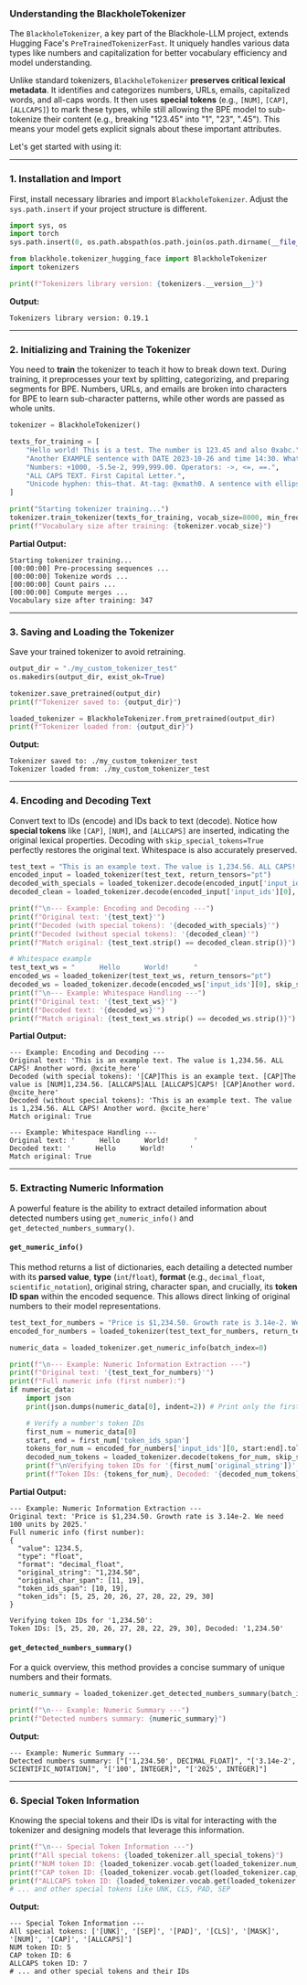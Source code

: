 ### Understanding the BlackholeTokenizer

The `BlackholeTokenizer`, a key part of the Blackhole-LLM project, extends Hugging Face's `PreTrainedTokenizerFast`. It uniquely handles various data types like numbers and capitalization for better vocabulary efficiency and model understanding.

Unlike standard tokenizers, `BlackholeTokenizer` **preserves critical lexical metadata**. It identifies and categorizes numbers, URLs, emails, capitalized words, and all-caps words. It then uses **special tokens** (e.g., `[NUM]`, `[CAP]`, `[ALLCAPS]`) to mark these types, while still allowing the BPE model to sub-tokenize their content (e.g., breaking "123.45" into "1", "23", ".45"). This means your model gets explicit signals about these important attributes.

Let's get started with using it:

---

### 1. Installation and Import

First, install necessary libraries and import `BlackholeTokenizer`. Adjust the `sys.path.insert` if your project structure is different.

```python
import sys, os
import torch
sys.path.insert(0, os.path.abspath(os.path.join(os.path.dirname(__file__), '..', '..')))

from blackhole.tokenizer_hugging_face import BlackholeTokenizer
import tokenizers

print(f"Tokenizers library version: {tokenizers.__version__}")
```

**Output:**
```
Tokenizers library version: 0.19.1
```

---

### 2. Initializing and Training the Tokenizer

You need to **train** the tokenizer to teach it how to break down text. During training, it preprocesses your text by splitting, categorizing, and preparing segments for BPE. Numbers, URLs, and emails are broken into characters for BPE to learn sub-character patterns, while other words are passed as whole units.

```python
tokenizer = BlackholeTokenizer()

texts_for_training = [
    "Hello world! This is a test. The number is 123.45 and also 0xabc.",
    "Another EXAMPLE sentence with DATE 2023-10-26 and time 14:30. What about i.e. and e.g.?",
    "Numbers: +1000, -5.5e-2, 999,999.00. Operators: ->, <=, ==.",
    "ALL CAPS TEXT. First Capital Letter.",
    "Unicode hyphen: this–that. At-tag: @xmath0. A sentence with ellipsis... and quotes 'like this'."
]

print("Starting tokenizer training...")
tokenizer.train_tokenizer(texts_for_training, vocab_size=8000, min_freq=1)
print(f"Vocabulary size after training: {tokenizer.vocab_size}")
```

**Partial Output:**
```
Starting tokenizer training...
[00:00:00] Pre-processing sequences ...
[00:00:00] Tokenize words ...
[00:00:00] Count pairs ...
[00:00:00] Compute merges ...
Vocabulary size after training: 347
```

---

### 3. Saving and Loading the Tokenizer

Save your trained tokenizer to avoid retraining.

```python
output_dir = "./my_custom_tokenizer_test"
os.makedirs(output_dir, exist_ok=True)

tokenizer.save_pretrained(output_dir)
print(f"Tokenizer saved to: {output_dir}")

loaded_tokenizer = BlackholeTokenizer.from_pretrained(output_dir)
print(f"Tokenizer loaded from: {output_dir}")
```

**Output:**
```
Tokenizer saved to: ./my_custom_tokenizer_test
Tokenizer loaded from: ./my_custom_tokenizer_test
```

---

### 4. Encoding and Decoding Text

Convert text to IDs (encode) and IDs back to text (decode). Notice how **special tokens** like `[CAP]`, `[NUM]`, and `[ALLCAPS]` are inserted, indicating the original lexical properties. Decoding with `skip_special_tokens=True` perfectly restores the original text. Whitespace is also accurately preserved.

```python
test_text = "This is an example text. The value is 1,234.56. ALL CAPS! Another word. @xcite_here"
encoded_input = loaded_tokenizer(test_text, return_tensors="pt")
decoded_with_specials = loaded_tokenizer.decode(encoded_input['input_ids'][0], skip_special_tokens=False)
decoded_clean = loaded_tokenizer.decode(encoded_input['input_ids'][0], skip_special_tokens=True)

print(f"\n--- Example: Encoding and Decoding ---")
print(f"Original text: '{test_text}'")
print(f"Decoded (with special tokens): '{decoded_with_specials}'")
print(f"Decoded (without special tokens): '{decoded_clean}'")
print(f"Match original: {test_text.strip() == decoded_clean.strip()}")

# Whitespace example
test_text_ws = "      Hello      World!      "
encoded_ws = loaded_tokenizer(test_text_ws, return_tensors="pt")
decoded_ws = loaded_tokenizer.decode(encoded_ws['input_ids'][0], skip_special_tokens=True)
print(f"\n--- Example: Whitespace Handling ---")
print(f"Original text: '{test_text_ws}'")
print(f"Decoded text: '{decoded_ws}'")
print(f"Match original: {test_text_ws.strip() == decoded_ws.strip()}")
```

**Partial Output:**
```
--- Example: Encoding and Decoding ---
Original text: 'This is an example text. The value is 1,234.56. ALL CAPS! Another word. @xcite_here'
Decoded (with special tokens): '[CAP]This is an example text. [CAP]The value is [NUM]1,234.56. [ALLCAPS]ALL [ALLCAPS]CAPS! [CAP]Another word. @xcite_here'
Decoded (without special tokens): 'This is an example text. The value is 1,234.56. ALL CAPS! Another word. @xcite_here'
Match original: True

--- Example: Whitespace Handling ---
Original text: '      Hello      World!      '
Decoded text: '      Hello      World!      '
Match original: True
```

---

### 5. Extracting Numeric Information

A powerful feature is the ability to extract detailed information about detected numbers using `get_numeric_info()` and `get_detected_numbers_summary()`.

#### `get_numeric_info()`

This method returns a list of dictionaries, each detailing a detected number with its **parsed value**, **type** (`int`/`float`), **format** (e.g., `decimal_float`, `scientific_notation`), original string, character span, and crucially, its **token ID span** within the encoded sequence. This allows direct linking of original numbers to their model representations.

```python
test_text_for_numbers = "Price is $1,234.50. Growth rate is 3.14e-2. We need 100 units by 2025."
encoded_for_numbers = loaded_tokenizer(test_text_for_numbers, return_tensors="pt")

numeric_data = loaded_tokenizer.get_numeric_info(batch_index=0)

print(f"\n--- Example: Numeric Information Extraction ---")
print(f"Original text: '{test_text_for_numbers}'")
print(f"Full numeric info (first number):")
if numeric_data:
    import json
    print(json.dumps(numeric_data[0], indent=2)) # Print only the first for brevity

    # Verify a number's token IDs
    first_num = numeric_data[0]
    start, end = first_num['token_ids_span']
    tokens_for_num = encoded_for_numbers['input_ids'][0, start:end].tolist()
    decoded_num_tokens = loaded_tokenizer.decode(tokens_for_num, skip_special_tokens=True)
    print(f"\nVerifying token IDs for '{first_num['original_string']}':")
    print(f"Token IDs: {tokens_for_num}, Decoded: '{decoded_num_tokens}'")
```

**Partial Output:**
```
--- Example: Numeric Information Extraction ---
Original text: 'Price is $1,234.50. Growth rate is 3.14e-2. We need 100 units by 2025.'
Full numeric info (first number):
{
  "value": 1234.5,
  "type": "float",
  "format": "decimal_float",
  "original_string": "1,234.50",
  "original_char_span": [11, 19],
  "token_ids_span": [10, 19],
  "token_ids": [5, 25, 20, 26, 27, 28, 22, 29, 30]
}

Verifying token IDs for '1,234.50':
Token IDs: [5, 25, 20, 26, 27, 28, 22, 29, 30], Decoded: '1,234.50'
```

#### `get_detected_numbers_summary()`

For a quick overview, this method provides a concise summary of unique numbers and their formats.

```python
numeric_summary = loaded_tokenizer.get_detected_numbers_summary(batch_index=0)

print(f"\n--- Example: Numeric Summary ---")
print(f"Detected numbers summary: {numeric_summary}")
```

**Output:**
```
--- Example: Numeric Summary ---
Detected numbers summary: ["['1,234.50', DECIMAL_FLOAT]", "['3.14e-2', SCIENTIFIC_NOTATION]", "['100', INTEGER]", "['2025', INTEGER]"]
```

---

### 6. Special Token Information

Knowing the special tokens and their IDs is vital for interacting with the tokenizer and designing models that leverage this information.

```python
print(f"\n--- Special Token Information ---")
print(f"All special tokens: {loaded_tokenizer.all_special_tokens}")
print(f"NUM token ID: {loaded_tokenizer.vocab.get(loaded_tokenizer.num_token)}")
print(f"CAP token ID: {loaded_tokenizer.vocab.get(loaded_tokenizer.cap_token)}")
print(f"ALLCAPS token ID: {loaded_tokenizer.vocab.get(loaded_tokenizer.allcaps_token)}")
# ... and other special tokens like UNK, CLS, PAD, SEP
```

**Output:**
```
--- Special Token Information ---
All special tokens: ['[UNK]', '[SEP]', '[PAD]', '[CLS]', '[MASK]', '[NUM]', '[CAP]', '[ALLCAPS]']
NUM token ID: 5
CAP token ID: 6
ALLCAPS token ID: 7
# ... and other special tokens and their IDs
```